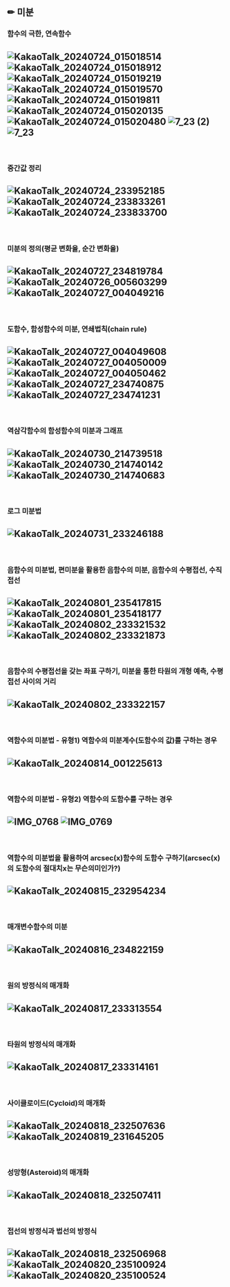 ## ✏ 미분
### 함수의 극한, 연속함수
![KakaoTalk_20240724_015018514](https://github.com/user-attachments/assets/1f746dae-5b46-4825-851c-458d106c507b)
![KakaoTalk_20240724_015018912](https://github.com/user-attachments/assets/0b5c6b31-9e65-4cd7-835f-c556e5a40cb0)
![KakaoTalk_20240724_015019219](https://github.com/user-attachments/assets/692998fe-19ed-405a-97c3-a4fe54a7046a)
![KakaoTalk_20240724_015019570](https://github.com/user-attachments/assets/439ac85a-17a4-4ba1-bfe6-44859bbe9595)
![KakaoTalk_20240724_015019811](https://github.com/user-attachments/assets/c073480b-f952-4c5e-9886-166e5abb7c32)
![KakaoTalk_20240724_015020135](https://github.com/user-attachments/assets/1c00feab-00ff-4cf0-8210-105fdadb8976)
![KakaoTalk_20240724_015020480](https://github.com/user-attachments/assets/a6eb07cb-00ad-46c7-8930-3ac0826957bf)
![7_23 (2)](https://github.com/user-attachments/assets/74dacd2d-4a27-4183-bc50-6df5fdca4345)
![7_23](https://github.com/user-attachments/assets/eea44288-86cf-4db3-8b45-6d07d67b3567)
---
<br>

### 중간값 정리
![KakaoTalk_20240724_233952185](https://github.com/user-attachments/assets/b444b540-acdb-45ad-a76b-ead6c94f07fd)
![KakaoTalk_20240724_233833261](https://github.com/user-attachments/assets/eaa1a1e0-1c6d-48ef-a591-9b794b9586d5)
![KakaoTalk_20240724_233833700](https://github.com/user-attachments/assets/18022d54-6157-4175-9971-b6ffe6a13f95)
---
<br>

### 미분의 정의(평균 변화율, 순간 변화율)
![KakaoTalk_20240727_234819784](https://github.com/user-attachments/assets/cf90697f-c803-4a3d-8ce6-0268ced25144)
![KakaoTalk_20240726_005603299](https://github.com/user-attachments/assets/fc18d58e-37d9-4134-bc1e-00350b1dfa2b)
![KakaoTalk_20240727_004049216](https://github.com/user-attachments/assets/a6738bf3-b33c-4eaa-a3a1-d2f94f99b1c1)
---
<br>

### 도함수, 함성함수의 미분, 연쇄법칙(chain rule)
![KakaoTalk_20240727_004049608](https://github.com/user-attachments/assets/cdd6281e-3927-431f-b3fd-f327cc4dc1dc)
![KakaoTalk_20240727_004050009](https://github.com/user-attachments/assets/15232176-78a3-4613-bfbb-b22424a1ceff)
![KakaoTalk_20240727_004050462](https://github.com/user-attachments/assets/e5a1c8fe-ce52-4e68-8ece-255fcd6e592b)
![KakaoTalk_20240727_234740875](https://github.com/user-attachments/assets/37183da5-594f-47d6-a458-672ef8b226b2)
![KakaoTalk_20240727_234741231](https://github.com/user-attachments/assets/3cbf0867-9ec4-45ac-8e76-2d50dd6a7faa)
---
<br>

### 역삼각함수의 함성함수의 미분과 그래프
![KakaoTalk_20240730_214739518](https://github.com/user-attachments/assets/849694ce-49ec-4097-8f12-9418fc364b23)
![KakaoTalk_20240730_214740142](https://github.com/user-attachments/assets/6795b927-8557-45f8-92d4-46c95f156be6)
![KakaoTalk_20240730_214740683](https://github.com/user-attachments/assets/b34870ab-5fba-4a1c-990d-b5bc18a72d6e)
---
<br>

### 로그 미분법
![KakaoTalk_20240731_233246188](https://github.com/user-attachments/assets/6c4012fa-f8af-4cd6-90c2-789694c1c801)
---
<br>

### 음함수의 미분법, 편미분을 활용한 음함수의 미분, 음함수의 수평접선, 수직접선
![KakaoTalk_20240801_235417815](https://github.com/user-attachments/assets/9f1b9d88-6198-4988-b8a1-19cee6fd52c9)
![KakaoTalk_20240801_235418177](https://github.com/user-attachments/assets/ebabee1f-fbdc-45b8-abf0-c4d7295b805f)
![KakaoTalk_20240802_233321532](https://github.com/user-attachments/assets/8d28eb3e-e52b-48d0-9a5d-fc0462fc1769)
![KakaoTalk_20240802_233321873](https://github.com/user-attachments/assets/be15b002-fa27-42b5-bade-4cbe537c5ffc)
---
<br>

### 음함수의 수평접선을 갖는 좌표 구하기, 미분을 통한 타원의 개형 예측, 수평접선 사이의 거리
![KakaoTalk_20240802_233322157](https://github.com/user-attachments/assets/18cc7e1c-530e-4960-a640-c7a4b776eae9)
---
<br>

### 역함수의 미분법 - 유형1) 역함수의 미분계수(도함수의 값)를 구하는 경우
![KakaoTalk_20240814_001225613](https://github.com/user-attachments/assets/5875197a-0706-4a75-88ce-b1d8ef82db02)
---
<br>

### 역함수의 미분법 - 유형2) 역함수의 도함수를 구하는 경우
![IMG_0768](https://github.com/user-attachments/assets/b59f4597-ed08-41d2-9b06-640ef2c3d0a3)
![IMG_0769](https://github.com/user-attachments/assets/0ec130c1-d14a-4f22-9d5c-110492a36954)
---
<br>

### 역함수의 미분법을 활용하여 arcsec(x)함수의 도함수 구하기(arcsec(x)의 도함수의 절대치x는 무슨의미인가?)
![KakaoTalk_20240815_232954234](https://github.com/user-attachments/assets/e6875f94-26db-4361-89db-dcbe7097a0c3)
---
<br>

### 매개변수함수의 미분
![KakaoTalk_20240816_234822159](https://github.com/user-attachments/assets/cd41adf0-1ab8-4355-a00e-031867ce31d6)
---
<br>

### 원의 방정식의 매개화
![KakaoTalk_20240817_233313554](https://github.com/user-attachments/assets/3a0b75f3-f268-4de6-9a46-6a34e7a28f37)
---
<br>

### 타원의 방정식의 매개화
![KakaoTalk_20240817_233314161](https://github.com/user-attachments/assets/33fafde1-e35a-4b46-8462-75c0b4fb1842)
---
<br>

### 사이클로이드(Cycloid)의 매개화
![KakaoTalk_20240818_232507636](https://github.com/user-attachments/assets/94f67da3-3420-4563-a50e-eb897252aee7)
![KakaoTalk_20240819_231645205](https://github.com/user-attachments/assets/45808a04-703c-41c9-95a4-e8d1a11f1d22)
---
<br>

### 성망형(Asteroid)의 매개화
![KakaoTalk_20240818_232507411](https://github.com/user-attachments/assets/d89d6667-b1df-40ae-a085-8ea7795343a9)
---
<br>

### 접선의 방정식과 법선의 방정식
![KakaoTalk_20240818_232506968](https://github.com/user-attachments/assets/7dacac54-4d83-43d7-a3b5-3256d7e2191b)
![KakaoTalk_20240820_235100924](https://github.com/user-attachments/assets/a99b0426-10ce-4d38-9060-bea47448dba9)
![KakaoTalk_20240820_235100524](https://github.com/user-attachments/assets/1e60354f-4179-4041-badb-677720670ab4)
---
<br>

